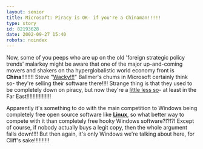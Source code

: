 ```yaml
---
layout: senior
title: Microsoft: Piracy is OK- if you're a Chinaman!!!!!
type: story
id: 82193628
date: 2002-09-27 15:40
robots: noindex
---
```


Now, some of you peeps who are up on the old 'foreign strategic policy trends' malarkey might be aware that one of the major up-and-coming movers and shakers on tha hyperglobalistic world economy front is <b>China</b>!!!!!!!! Steve "<a href="http://www.ntk.net/ballmer/mirrors.html" title="Wow!!! The CEO of the world's top software company dances like your dad!!!!!!!!!!!!!">Wacky!!!</a>" Ballmer's chums in Microsoft certainly think so- they're selling their software there!!!! Strange thing is that they used to be completely down on piracy, but now they're a <a href="http://salon.com/tech/feature/2002/09/26/piracy_unlimited/index.html" title="'Steal all the software you want, so long as it's ours'!!!!!!!!!!">little less so</a>- at least in the Far East!!!!!!!!!!!!!!!!

Apparently it's something to do with the main competition to Windows being completely free open source software like <a href="http://www.linuxlookup.com/html/main/iso.html" title="And you can't get much free-er than this!!!!!!!!!!!"><b>Linux</b></a>, so what better way to compete with it than completely free hooky Windows software?!?!?! Except of course, if nobody actually buys a legit copy, then the whole argument falls down!!!! But then again, it's only Windows we're talking about here, for Cliff's sake!!!!!!!!!!
<div style="clear: both;"></div>
